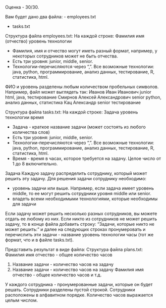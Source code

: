 Оценка - 30/30.

Вам будет дано два файла: - employees.txt
- tasks.txt

Структура файла employees.txt: 
На каждой строке:
Фамилия имя (отчество) уровень технологии
- Фамилия, имя и отчество могут иметь разный формат, например, у некоторых сотрудников может не быть отчества.
- Есть три уровня: junior, middle, senior.
- Технологии-перечисляются через “,”. Все возможные технологии: java, python, программирование, анализ данных, тестирование, R, статистика, html.

ФИО и уровень разделены любым количеством пробельных символов.
Например, файл может выглядеть так:
Иванов Иван Иванович junior html, java, тестирование
Смирнов Алексей Александрович senior python, анализ данных, статистика Кац Александр senior тестирование

Структура файла tasks.txt: 
На каждой строке:
Задача уровень технологии время
- Задача - краткое название задачи (может состоять из любого количества слов)
- Есть три уровня: junior, middle, senior.
- Технологии-перечисляются через “,”. Все возможные технологии: java, python,
программирование, анализ данных, тестирование, R, статистика, html.
- Время - время в часах, которое требуется на задачу. Целое число от 1 до 8
включительно.

Задача
Каждую задачу распределить сотруднику, который может решить эту задачу. Для решения задачи сотруднику необходимо:
- уровень задачи или выше. Например, если задача имеет уровень middle, то ее могут решить сотрудники уровня middle или senior.
- владеть всеми необходимыми технологиями, которые необходимы для задачи

Если задачу может решить несколько разных сотрудников, вы можете отдать ее любому из них.
Если никто из сотрудников не может решить задачу, то в конце файла добавить строку: “Задачи, которые никто не может решить:” и далее на следующих строках пронумеровать и перечислить эти задачи - название уровень технологии часы (тот же формат, что и в файле tasks.txt).

Представить результат в виде файла:
Структура файла plans.txt:
Фамилия имя отчество - общее количество часов
1. Название задачи - количество часов на задачу
2. Название задачи - количество часов на задачу
Фамилия имя отчество - общее количество часов и т.д.

У каждого сотрудника - пронумерованные задачи, которые он будет решать.
Сотрудники разделены пустой строкой. Сотрудники расположены в алфавитном порядке. Количество часов выражается целым числом.
